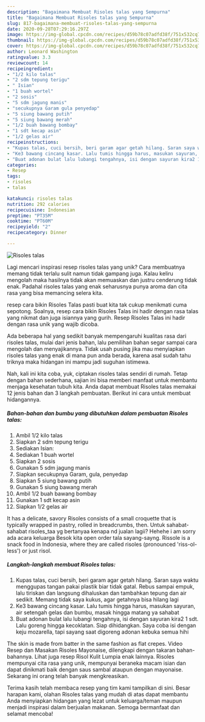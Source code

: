 ```yaml
---
description: "Bagaimana Membuat Risoles talas yang Sempurna"
title: "Bagaimana Membuat Risoles talas yang Sempurna"
slug: 817-bagaimana-membuat-risoles-talas-yang-sempurna
date: 2020-09-28T07:29:16.297Z
image: https://img-global.cpcdn.com/recipes/d59b78c07adfd38f/751x532cq70/risoles-talas-foto-resep-utama.jpg
thumbnail: https://img-global.cpcdn.com/recipes/d59b78c07adfd38f/751x532cq70/risoles-talas-foto-resep-utama.jpg
cover: https://img-global.cpcdn.com/recipes/d59b78c07adfd38f/751x532cq70/risoles-talas-foto-resep-utama.jpg
author: Leonard Washington
ratingvalue: 3.3
reviewcount: 14
recipeingredient:
- "1/2 kilo talas"
- "2 sdm tepung terigu"
- " Isian"
- "1 buah wortel"
- "2 sosis"
- "5 sdm jagung manis"
- "secukupnya Garam gula penyedap"
- "5 siung bawang putih"
- "5 siung bawang merah"
- "1/2 buah bawang bombay"
- "1 sdt kecap asin"
- "1/2 gelas air"
recipeinstructions:
- "Kupas talas, cuci bersih, beri garam agar getah hilang. Saran saya waktu menggupas tangan pakai plastik biar tidak gatal. Rebus sampai empuk, lalu tiriskan dan langsung dihaluskan dan tambahkan tepung dan air sedikit. Memang tidak saya kukus, agar getahnya bisa hilang lagi"
- "Ke3 bawang cincang kasar. Lalu tumis hingga harus, masukan sayuran, air setengah gelas dan bumbu, masak hingga matang ya sahabat"
- "Buat adonan bulat lalu lubangi tengahnya, isi dengan sayuran kira2 1 sdt. Lalu goreng hingga kecoklatan. Siap dihidangkan. Saya coba isi dengan keju mozarella, tapi sayang saat digoreng adonan kebuka semua hihi"
categories:
- Resep
tags:
- risoles
- talas

katakunci: risoles talas 
nutrition: 292 calories
recipecuisine: Indonesian
preptime: "PT35M"
cooktime: "PT60M"
recipeyield: "2"
recipecategory: Dinner

---
```



![Risoles talas](https://img-global.cpcdn.com/recipes/d59b78c07adfd38f/751x532cq70/risoles-talas-foto-resep-utama.jpg)

Lagi mencari inspirasi resep risoles talas yang unik? Cara membuatnya memang tidak terlalu sulit namun tidak gampang juga. Kalau keliru mengolah maka hasilnya tidak akan memuaskan dan justru cenderung tidak enak. Padahal risoles talas yang enak seharusnya punya aroma dan cita rasa yang bisa memancing selera kita.

resep cara bikin Risoles Talas pasti buat kita tak cukup menikmati cuma sepotong. Soalnya, resep cara bikin Risoles Talas ini hadir dengan rasa talas yang nikmat dan juga isiannya yang gurih. Resep Risoles Talas ini hadir dengan rasa unik yang wajib dicoba.

Ada beberapa hal yang sedikit banyak mempengaruhi kualitas rasa dari risoles talas, mulai dari jenis bahan, lalu pemilihan bahan segar sampai cara mengolah dan menyajikannya. Tidak usah pusing jika mau menyiapkan risoles talas yang enak di mana pun anda berada, karena asal sudah tahu triknya maka hidangan ini mampu jadi suguhan istimewa.


Nah, kali ini kita coba, yuk, ciptakan risoles talas sendiri di rumah. Tetap dengan bahan sederhana, sajian ini bisa memberi manfaat untuk membantu menjaga kesehatan tubuh kita. Anda dapat membuat Risoles talas memakai 12 jenis bahan dan 3 langkah pembuatan. Berikut ini cara untuk membuat hidangannya.

<!--inarticleads1-->

##### Bahan-bahan dan bumbu yang dibutuhkan dalam pembuatan Risoles talas:

1. Ambil 1/2 kilo talas
1. Siapkan 2 sdm tepung terigu
1. Sediakan  Isian:
1. Sediakan 1 buah wortel
1. Siapkan 2 sosis
1. Gunakan 5 sdm jagung manis
1. Siapkan secukupnya Garam, gula, penyedap
1. Siapkan 5 siung bawang putih
1. Gunakan 5 siung bawang merah
1. Ambil 1/2 buah bawang bombay
1. Gunakan 1 sdt kecap asin
1. Siapkan 1/2 gelas air


It has a delicate, savory Risoles consists of a small croquette that is typically wrapped in pastry, rolled in breadcrumbs, then. Untuk sahabat-sahabat risoles_taa yg bertanyaa kenapa nd jualan lagii? Hehehe i am sorry ada acara keluarga Besok kita open order tala sayang-sayng. Rissole is a snack food in Indonesia, where they are called risoles (pronounced &#39;riss-ol-less&#39;) or just risol. 

<!--inarticleads2-->

##### Langkah-langkah membuat Risoles talas:

1. Kupas talas, cuci bersih, beri garam agar getah hilang. Saran saya waktu menggupas tangan pakai plastik biar tidak gatal. Rebus sampai empuk, lalu tiriskan dan langsung dihaluskan dan tambahkan tepung dan air sedikit. Memang tidak saya kukus, agar getahnya bisa hilang lagi
1. Ke3 bawang cincang kasar. Lalu tumis hingga harus, masukan sayuran, air setengah gelas dan bumbu, masak hingga matang ya sahabat
1. Buat adonan bulat lalu lubangi tengahnya, isi dengan sayuran kira2 1 sdt. Lalu goreng hingga kecoklatan. Siap dihidangkan. Saya coba isi dengan keju mozarella, tapi sayang saat digoreng adonan kebuka semua hihi


The skin is made from batter in the same fashion as flat crepes. Video Resep dan Masakan Risoles Mayonaise, dilengkapi dengan takaran bahan-bahannya. Lihat juga resep Risol Kulit Lumpia enak lainnya. Risoles mempunyai cita rasa yang unik, mempunyai beraneka macam isian dan dapat dinikmati baik dengan saus sambal ataupun dengan mayonaise. Sekarang ini orang telah banyak mengkreasikan. 

Terima kasih telah membaca resep yang tim kami tampilkan di sini. Besar harapan kami, olahan Risoles talas yang mudah di atas dapat membantu Anda menyiapkan hidangan yang lezat untuk keluarga/teman maupun menjadi inspirasi dalam berjualan makanan. Semoga bermanfaat dan selamat mencoba!
